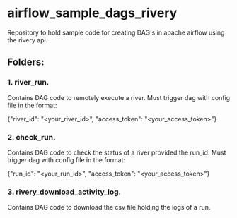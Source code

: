 # airflow_sample_dags_rivery
Repository to hold sample code for creating DAG's in apache airflow using the rivery api.

## Folders:

### 1. river_run.
Contains DAG code to remotely execute a river. Must trigger dag with config file in the format:

{"river_id": "<your_river_id>",
"access_token": "<your_access_token>"}

### 2. check_run.
Contains DAG code to check the status of a river provided the run_id. Must trigger dag with config file in the format:

{"run_id": "<your_run_id>",
"access_token": "<your_access_token>"}

### 3. rivery_download_activity_log.
Contains DAG code to download the csv file holding the logs of a run.
